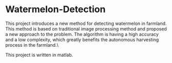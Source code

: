 # Watermelon-Detection

This project introduces a new method for detecting watermelon in farmland. This method is based on traditional image processing method and proposed a new approach to the problem. The algorithm is having a high accuracy and a low complexity, which greatly benefits the autonomous harvesting process in the farmland.\

This project is written in matlab.
